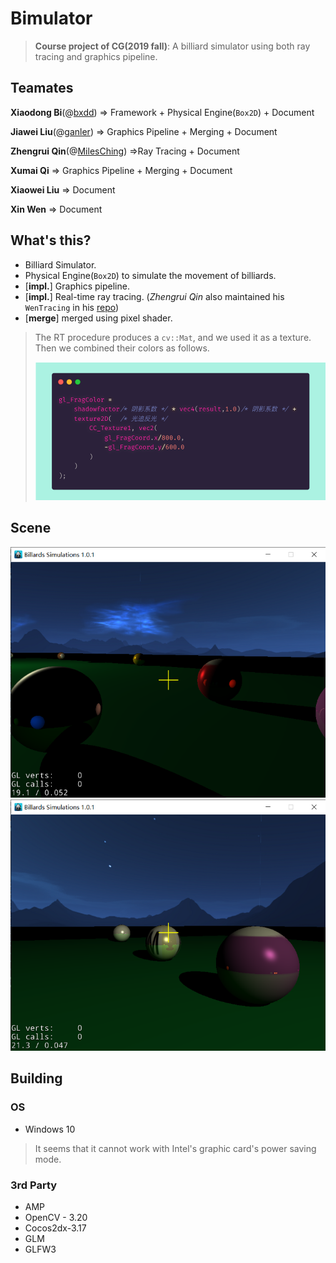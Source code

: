 # Bimulator

> **Course project of CG(2019 fall)**: A billiard simulator using both ray tracing and graphics pipeline.

## Teamates

**Xiaodong Bi**(@[bxdd](https://github.com/bxdd)) => Framework + Physical Engine(`Box2D`) + Document

**Jiawei Liu**(@[ganler](https://github.com/ganler)) => Graphics Pipeline + Merging + Document

**Zhengrui Qin**(@[MilesChing](https://github.com/MilesChing)) =>Ray Tracing + Document

**Xumai Qi** => Graphics Pipeline + Merging + Document

**Xiaowei Liu** => Document

**Xin Wen** => Document

## What's this?

- Billiard Simulator.
- Physical Engine(`Box2D`) to simulate the movement of billiards.
- [**impl.**] Graphics pipeline.
- [**impl.**] Real-time ray tracing. (*Zhengrui Qin* also maintained his `WenTracing` in his [repo](https://github.com/MilesChing/WenTracing))
- [**merge**] merged using pixel shader. 

> The RT procedure produces a `cv::Mat`, and we used it as a texture. Then we combined their colors as follows.
>
> <img src="img/tech1.png" alt="tech1" style="zoom:60%;" />

## Scene

<img src="img/img1.png" style="zoom:70%;" />

<img src="img/img2.png" style="zoom:70%;" />

## Building

### OS

- Windows 10

> It seems that it cannot work with Intel's graphic card's power saving mode.

### 3rd Party

- AMP
- OpenCV - 3.20
- Cocos2dx-3.17  
- GLM
- GLFW3